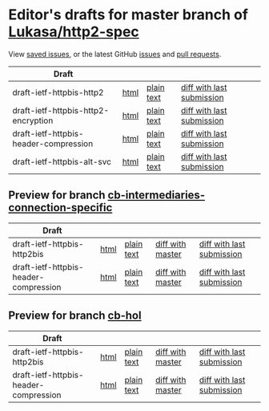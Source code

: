# Editor's drafts for master branch of [Lukasa/http2-spec](https://github.com/Lukasa/http2-spec)

View [saved issues](issues.html), or the latest GitHub [issues](https://github.com/Lukasa/http2-spec/issues) and [pull requests](https://github.com/Lukasa/http2-spec/pulls).

| Draft |     |     |     |     |
| ----- | --- | --- | --- | --- |
| draft-ietf-httpbis-http2 |[html](./draft-ietf-httpbis-http2.html) |[plain text](./draft-ietf-httpbis-http2.txt) |[diff with last submission](https://tools.ietf.org/rfcdiff?url1=https://tools.ietf.org/id/draft-ietf-httpbis-http2.txt&amp;url2=https://Lukasa.github.io/http2-spec/draft-ietf-httpbis-http2.txt) |
| draft-ietf-httpbis-http2-encryption |[html](./draft-ietf-httpbis-http2-encryption.html) |[plain text](./draft-ietf-httpbis-http2-encryption.txt) |[diff with last submission](https://tools.ietf.org/rfcdiff?url1=https://tools.ietf.org/id/draft-ietf-httpbis-http2-encryption.txt&amp;url2=https://Lukasa.github.io/http2-spec/draft-ietf-httpbis-http2-encryption.txt) |
| draft-ietf-httpbis-header-compression |[html](./draft-ietf-httpbis-header-compression.html) |[plain text](./draft-ietf-httpbis-header-compression.txt) |[diff with last submission](https://tools.ietf.org/rfcdiff?url1=https://tools.ietf.org/id/draft-ietf-httpbis-header-compression.txt&amp;url2=https://Lukasa.github.io/http2-spec/draft-ietf-httpbis-header-compression.txt) |
| draft-ietf-httpbis-alt-svc |[html](./draft-ietf-httpbis-alt-svc.html) |[plain text](./draft-ietf-httpbis-alt-svc.txt) |[diff with last submission](https://tools.ietf.org/rfcdiff?url1=https://tools.ietf.org/id/draft-ietf-httpbis-alt-svc.txt&amp;url2=https://Lukasa.github.io/http2-spec/draft-ietf-httpbis-alt-svc.txt) |

## Preview for branch [cb-intermediaries-connection-specific](cb-intermediaries-connection-specific)

| Draft |     |     |     |     |
| ----- | --- | --- | --- | --- |
| draft-ietf-httpbis-http2bis |[html](cb-intermediaries-connection-specific/draft-ietf-httpbis-http2bis.html) |[plain text](cb-intermediaries-connection-specific/draft-ietf-httpbis-http2bis.txt) |[diff with master](https://tools.ietf.org/rfcdiff?url1=https://Lukasa.github.io/http2-spec/draft-ietf-httpbis-http2bis.txt&amp;url2=https://Lukasa.github.io/http2-spec/cb-intermediaries-connection-specific/draft-ietf-httpbis-http2bis.txt) |[diff with last submission](https://tools.ietf.org/rfcdiff?url1=https://tools.ietf.org/id/draft-ietf-httpbis-http2bis.txt&amp;url2=https://Lukasa.github.io/http2-spec/cb-intermediaries-connection-specific/draft-ietf-httpbis-http2bis.txt) |
| draft-ietf-httpbis-header-compression |[html](cb-intermediaries-connection-specific/draft-ietf-httpbis-header-compression.html) |[plain text](cb-intermediaries-connection-specific/draft-ietf-httpbis-header-compression.txt) |[diff with master](https://tools.ietf.org/rfcdiff?url1=https://Lukasa.github.io/http2-spec/draft-ietf-httpbis-header-compression.txt&amp;url2=https://Lukasa.github.io/http2-spec/cb-intermediaries-connection-specific/draft-ietf-httpbis-header-compression.txt) |[diff with last submission](https://tools.ietf.org/rfcdiff?url1=https://tools.ietf.org/id/draft-ietf-httpbis-header-compression.txt&amp;url2=https://Lukasa.github.io/http2-spec/cb-intermediaries-connection-specific/draft-ietf-httpbis-header-compression.txt) |

## Preview for branch [cb-hol](cb-hol)

| Draft |     |     |     |     |
| ----- | --- | --- | --- | --- |
| draft-ietf-httpbis-http2bis |[html](cb-hol/draft-ietf-httpbis-http2bis.html) |[plain text](cb-hol/draft-ietf-httpbis-http2bis.txt) |[diff with master](https://tools.ietf.org/rfcdiff?url1=https://Lukasa.github.io/http2-spec/draft-ietf-httpbis-http2bis.txt&amp;url2=https://Lukasa.github.io/http2-spec/cb-hol/draft-ietf-httpbis-http2bis.txt) |[diff with last submission](https://tools.ietf.org/rfcdiff?url1=https://tools.ietf.org/id/draft-ietf-httpbis-http2bis.txt&amp;url2=https://Lukasa.github.io/http2-spec/cb-hol/draft-ietf-httpbis-http2bis.txt) |
| draft-ietf-httpbis-header-compression |[html](cb-hol/draft-ietf-httpbis-header-compression.html) |[plain text](cb-hol/draft-ietf-httpbis-header-compression.txt) |[diff with master](https://tools.ietf.org/rfcdiff?url1=https://Lukasa.github.io/http2-spec/draft-ietf-httpbis-header-compression.txt&amp;url2=https://Lukasa.github.io/http2-spec/cb-hol/draft-ietf-httpbis-header-compression.txt) |[diff with last submission](https://tools.ietf.org/rfcdiff?url1=https://tools.ietf.org/id/draft-ietf-httpbis-header-compression.txt&amp;url2=https://Lukasa.github.io/http2-spec/cb-hol/draft-ietf-httpbis-header-compression.txt) |

